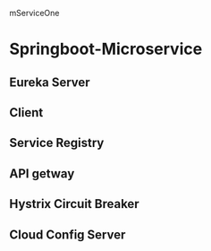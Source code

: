 mServiceOne
# Springboot-Microservice 
 ## Eureka Server
 ## Client
 ## Service Registry
 ## API getway
 ## Hystrix Circuit Breaker
 ## Cloud Config Server

